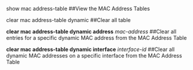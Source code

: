 show mac address-table
##View the MAC Address Tables

clear mac address-table dynamic
##Clear all table

**clear mac address-table dynamic address** _mac-address_
##Clear all entries for a specific dynamic MAC address from the MAC Address Table

**clear mac address-table dynamic interface** _interface-id_
##Clear all dynamic MAC addresses on a specific interface from the MAC Address Table